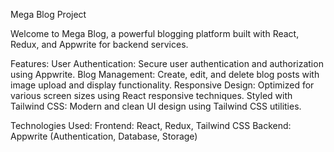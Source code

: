 Mega Blog Project

  Welcome to Mega Blog, a powerful blogging platform built with React, Redux, and Appwrite for backend services.

Features:
 User Authentication: Secure user authentication and authorization using Appwrite.
 Blog Management: Create, edit, and delete blog posts with image upload and display functionality.
 Responsive Design: Optimized for various screen sizes using React responsive techniques.
 Styled with Tailwind CSS: Modern and clean UI design using Tailwind CSS utilities.


Technologies Used:
 Frontend: React, Redux, Tailwind CSS
 Backend: Appwrite (Authentication, Database, Storage)
